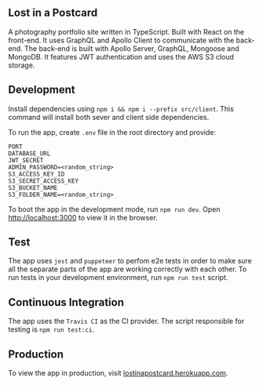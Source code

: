 ## Lost in a Postcard

A photography portfolio site written in TypeScript. Built with React on the front-end. It uses GraphQL and Apollo Client to communicate with the back-end. The back-end is built with Apollo Server, GraphQL, Mongoose and MongoDB. It features JWT authentication and uses the AWS S3 cloud storage.

## Development

Install dependencies using `npm i && npm i --prefix src/client`. This command will install both sever and client side dependencies.

To run the app, create `.env` file in the root directory and provide:

```
PORT
DATABASE_URL
JWT_SECRET
ADMIN_PASSWORD=<random_string>
S3_ACCESS_KEY_ID
S3_SECRET_ACCESS_KEY
S3_BUCKET_NAME
S3_FOLDER_NAME=<random_string>
```

To boot the app in the development mode, run `npm run dev`.
Open [http://localhost:3000](http://localhost:3000) to view it in the browser.

## Test

The app uses `jest` and `puppeteer` to perfom e2e tests in order to make sure all the separate parts of the app are working correctly with each other. To run tests in your development environment, run `npm run test` script.

## Continuous Integration

The app uses the `Travis CI` as the CI provider. The script responsible for testing is `npm run test:ci`.

## Production

To view the app in production, visit [lostinapostcard.herokuapp.com](https://lostinapostcard.herokuapp.com/).
